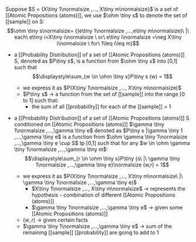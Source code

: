 Suppose $S = {X\tiny 1\normalsize ,..., X\tiny m\normalsize}$ is a set of [[Atomic Propositions (atoms)]], we use $\ohm \tiny s$ to denote the set of [[sample]] on S:
$$\ohm \tiny s\normalsize= {(e\tiny 1\normalsize ,...,e\tiny m\normalsize)\ |\ each\ e\tiny i=X\tiny i\normalsize \ or\ e\tiny i\normalsize =\neg X\tiny i\normalsize \ for\ 1\leq i\leq m}$$
- a [[Probability Distribution]] of a set of [[Atomic Propositions (atoms)]] S, denoted as $P\tiny s$, is a function from $\ohm \tiny s$ into [0,1] such that $$\displaystyle\sum_{w \in \ohm \tiny s}P\tiny s (w) = 1$$
	- we express it as $P(X\tiny 1\normalsize ,..., X\tiny m\normalsize)$
	- $P\tiny s$ $\rightarrow$ a function from the set of [[sample]] into the range [0 to 1] such that:
		- the sum of all [[probability]] for each of the [[sample]] = 1

- a [[Probability Distribution]] of a set of [[Atomic Propositions (atoms)]] S conditioned on [[Atomic Propositions (atoms)]] $\gamma \tiny 1\normalsize ,...,\gamma \tiny e$ denoted as $P\tiny s |\gamma \tiny 1 ,...,\gamma \tiny e$ is a function from $\ohm \gamma \tiny 1\normalsize ,...,\gamma \tiny e \cup S$ tp [0,1] such that for any $w \in \ohm \gamma \tiny 1\normalsize ,...,\gamma \tiny m$: $$\displaystyle\sum_{r \in \ohm \tiny s}P\tiny {s\ |\ \gamma \tiny 1\normalsize ,...,\gamma \tiny e}\normalsize (w,r) = 1$$
	- we express it as $P(X\tiny 1\normalsize ,..., X\tiny m\normalsize\ |\ \gamma \tiny 1\normalsize ,...,\gamma \tiny e)$
		- $X\tiny 1\normalsize ,..., X\tiny m\normalsize$ $\rightarrow$ represents the hypothesis - combination of different [[Atomic Propositions (atoms)]]
		- $\gamma \tiny 1\normalsize ,...,\gamma \tiny e$ $\rightarrow$ given some [[Atomic Propositions (atoms)]]
	- $(w,r)$ $\rightarrow$ given certain facts
	- $\gamma \tiny 1\normalsize ,...,\gamma \tiny e$ $\rightarrow$ sum of the remaining [[sample]] [[probability]] are going to add to 1